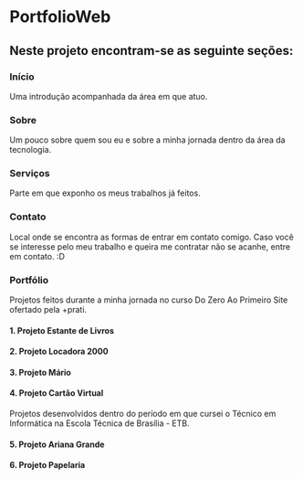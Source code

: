 # PortfolioWeb

## Neste projeto encontram-se as seguinte seções:
  ### Início
  Uma introdução acompanhada da área em que atuo.

  ### Sobre
  Um pouco sobre quem sou eu e sobre a minha jornada dentro da área da tecnologia.

  ### Serviços
  Parte em que exponho os meus trabalhos já feitos.

  ### Contato
  Local onde se encontra as formas de entrar em contato comigo. 
  Caso você se interesse pelo meu trabalho e queira me contratar não se acanhe, entre em contato. :D

  ### Portfólio
  Projetos feitos durante a minha jornada no curso Do Zero Ao Primeiro Site ofertado pela +prati.
  #### 1. Projeto Estante de Livros 
  #### 2. Projeto Locadora 2000
  #### 3. Projeto Mário
  #### 4. Projeto Cartão Virtual
      
  Projetos desenvolvidos dentro do período em que cursei o Técnico em Informática na Escola Técnica de Brasília - ETB.
  #### 5. Projeto Ariana Grande
  #### 6. Projeto Papelaria
